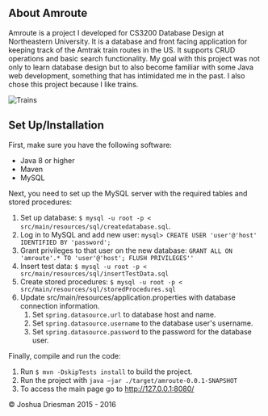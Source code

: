 ## About Amroute
Amroute is a project I developed for CS3200 Database Design at Northeastern University.
It is a database and front facing application for keeping track of the Amtrak train routes
in the US. It supports CRUD operations and basic search functionality. My goal with this project
was not only to learn database design but to also become familiar with some Java web development,
something that has intimidated me in the past. I also chose this project because I like trains.

![Trains](http://vignette3.wikia.nocookie.net/asdfmovie/images/1/1e/I_like_trains_boy.jpg/revision/latest?cb=20130131143929)

## Set Up/Installation

First, make sure you have the following software:

- Java 8 or higher
- Maven
- MySQL

Next, you need to set up the MySQL server with the required tables and stored procedures:

1. Set up database: ```$ mysql -u root -p < src/main/resources/sql/createdatabase.sql```.
2. Log in to MySQL and add new user: ```mysql> CREATE USER 'user'@'host' IDENTIFIED BY 'password';```
3. Grant privileges to that user on the new database:
```GRANT ALL ON 'amroute'.* TO 'user'@'host'; FLUSH PRIVILEGES''```
4. Insert test data: ```$ mysql -u root -p < src/main/resources/sql/insertTestData.sql```
5. Create stored procedures: ```$ mysql -u root -p < src/main/resources/sql/storedProcedures.sql```
6. Update src/main/resources/application.properties with database connection information.
    1. Set ```spring.datasource.url``` to database host and name.
    2. Set ```spring.datasource.username``` to the database user's username.
    3. Set ```spring.datasource.password``` to the password for the database user.

Finally, compile and run the code:

1. Run  ```$ mvn -DskipTests install``` to build the project.
2. Run the project with ```java –jar ./target/amroute-0.0.1-SNAPSHOT```
3. To access the main page go to http://127.0.0.1:8080/

&copy; Joshua Driesman 2015 - 2016